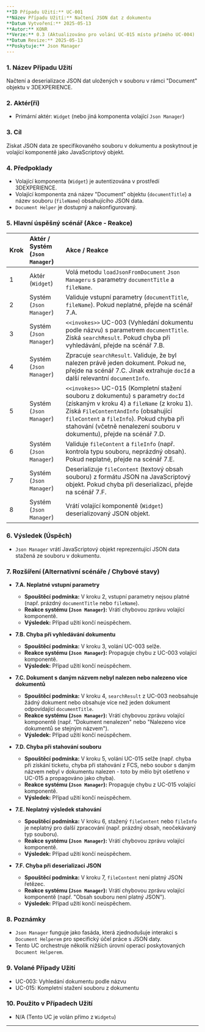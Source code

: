 ```yaml
---
**ID Případu Užití:** UC-001
**Název Případu Užití:** Načtení JSON dat z dokumentu
**Datum Vytvoření:** 2025-05-13
**Autor:** KONR
**Verze:** 0.3 (Aktualizováno pro volání UC-015 místo přímého UC-004)
**Datum Revize:** 2025-05-13
**Poskytuje:** Json Manager
---
```


### 1. Název Případu Užití
Načtení a deserializace JSON dat uložených v souboru v rámci "Document" objektu v 3DEXPERIENCE.

### 2. Aktér(ři)
-   Primární aktér: `Widget` (nebo jiná komponenta volající `Json Manager`)

### 3. Cíl
Získat JSON data ze specifikovaného souboru v dokumentu a poskytnout je volající komponentě jako JavaScriptový objekt.

### 4. Předpoklady
-   Volající komponenta (`Widget`) je autentizována v prostředí 3DEXPERIENCE.
-   Volající komponenta zná název "Document" objektu (`documentTitle`) a název souboru (`fileName`) obsahujícího JSON data.
-   `Document Helper` je dostupný a nakonfigurovaný.

### 5. Hlavní úspěšný scénář (Akce - Reakce)

| Krok | Aktér / Systém (`Json Manager`) | Akce / Reakce                                                                                                                                                                                             |
| :--- | :------------------------------ | :-------------------------------------------------------------------------------------------------------------------------------------------------------------------------------------------------------- |
| 1    | Aktér (`Widget`)                | Volá metodu `loadJsonFromDocument` `Json Manageru` s parametry `documentTitle` a `fileName`.                                                                                                              |
| 2    | Systém (`Json Manager`)         | Validuje vstupní parametry (`documentTitle`, `fileName`). Pokud neplatné, přejde na scénář 7.A.                                                                                                           |
| 3    | Systém (`Json Manager`)         | `<<invokes>>` UC-003 (Vyhledání dokumentu podle názvu) s parametrem `documentTitle`. Získá `searchResult`. Pokud chyba při vyhledávání, přejde na scénář 7.B.                                               |
| 4    | Systém (`Json Manager`)         | Zpracuje `searchResult`. Validuje, že byl nalezen právě jeden dokument. Pokud ne, přejde na scénář 7.C. Jinak extrahuje `docId` a další relevantní `documentInfo`.                                        |
| 5    | Systém (`Json Manager`)         | `<<invokes>>` UC-015 (Kompletní stažení souboru z dokumentu) s parametry `docId` (získaným v kroku 4) a `fileName` (z kroku 1). Získá `FileContentAndInfo` (obsahující `fileContent` a `fileInfo`). Pokud chyba při stahování (včetně nenalezení souboru v dokumentu), přejde na scénář 7.D. |
| 6    | Systém (`Json Manager`)         | Validuje `fileContent` a `fileInfo` (např. kontrola typu souboru, neprázdný obsah). Pokud neplatné, přejde na scénář 7.E.                                                                                 |
| 7    | Systém (`Json Manager`)         | Deserializuje `fileContent` (textový obsah souboru) z formátu JSON na JavaScriptový objekt. Pokud chyba při deserializaci, přejde na scénář 7.F.                                                          |
| 8    | Systém (`Json Manager`)         | Vrátí volající komponentě (`Widget`) deserializovaný JSON objekt.                                                                                                                                         |

### 6. Výsledek (Úspěch)
-   `Json Manager` vrátí JavaScriptový objekt reprezentující JSON data stažená ze souboru v dokumentu.

### 7. Rozšíření (Alternativní scénáře / Chybové stavy)

*   **7.A. Neplatné vstupní parametry**
    *   **Spouštěcí podmínka:** V kroku 2, vstupní parametry nejsou platné (např. prázdný `documentTitle` nebo `fileName`).
    *   **Reakce systému (`Json Manager`):** Vrátí chybovou zprávu volající komponentě.
    *   **Výsledek:** Případ užití končí neúspěchem.

*   **7.B. Chyba při vyhledávání dokumentu**
    *   **Spouštěcí podmínka:** V kroku 3, volání UC-003 selže.
    *   **Reakce systému (`Json Manager`):** Propaguje chybu z UC-003 volající komponentě.
    *   **Výsledek:** Případ užití končí neúspěchem.

*   **7.C. Dokument s daným názvem nebyl nalezen nebo nalezeno více dokumentů**
    *   **Spouštěcí podmínka:** V kroku 4, `searchResult` z UC-003 neobsahuje žádný dokument nebo obsahuje více než jeden dokument odpovídající `documentTitle`.
    *   **Reakce systému (`Json Manager`):** Vrátí chybovou zprávu volající komponentě (např. "Dokument nenalezen" nebo "Nalezeno více dokumentů se stejným názvem").
    *   **Výsledek:** Případ užití končí neúspěchem.

*   **7.D. Chyba při stahování souboru**
    *   **Spouštěcí podmínka:** V kroku 5, volání UC-015 selže (např. chyba při získání ticketu, chyba při stahování z FCS, nebo soubor s daným názvem nebyl v dokumentu nalezen - toto by mělo být ošetřeno v UC-015 a propagováno jako chyba).
    *   **Reakce systému (`Json Manager`):** Propaguje chybu z UC-015 volající komponentě.
    *   **Výsledek:** Případ užití končí neúspěchem.

*   **7.E. Neplatný výsledek stahování**
    *   **Spouštěcí podmínka:** V kroku 6, stažený `fileContent` nebo `fileInfo` je neplatný pro další zpracování (např. prázdný obsah, neočekávaný typ souboru).
    *   **Reakce systému (`Json Manager`):** Vrátí chybovou zprávu volající komponentě.
    *   **Výsledek:** Případ užití končí neúspěchem.

*   **7.F. Chyba při deserializaci JSON**
    *   **Spouštěcí podmínka:** V kroku 7, `fileContent` není platný JSON řetězec.
    *   **Reakce systému (`Json Manager`):** Vrátí chybovou zprávu volající komponentě (např. "Obsah souboru není platný JSON").
    *   **Výsledek:** Případ užití končí neúspěchem.

### 8. Poznámky
-   `Json Manager` funguje jako fasáda, která zjednodušuje interakci s `Document Helperem` pro specifický účel práce s JSON daty.
-   Tento UC orchestruje několik nižších úrovní operací poskytovaných `Document Helperem`.

### 9. Volané Případy Užití
-   UC-003: Vyhledání dokumentu podle názvu
-   UC-015: Kompletní stažení souboru z dokumentu

### 10. Použito v Případech Užití
-   N/A (Tento UC je volán přímo z `Widgetu`)

---
